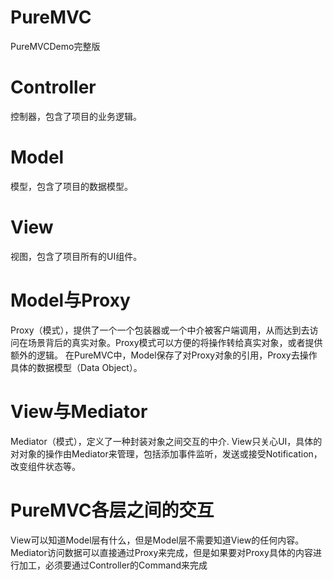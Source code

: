 # PureMVC
PureMVCDemo完整版
# Controller
控制器，包含了项目的业务逻辑。
# Model
模型，包含了项目的数据模型。
# View
视图，包含了项目所有的UI组件。
# Model与Proxy
Proxy（模式），提供了一个一个包装器或一个中介被客户端调用，从而达到去访问在场景背后的真实对象。Proxy模式可以方便的将操作转给真实对象，或者提供额外的逻辑。
在PureMVC中，Model保存了对Proxy对象的引用，Proxy去操作具体的数据模型（Data Object）。
# View与Mediator
Mediator（模式），定义了一种封装对象之间交互的中介. View只关心UI，具体的对对象的操作由Mediator来管理，包括添加事件监听，发送或接受Notification，改变组件状态等。
# PureMVC各层之间的交互
View可以知道Model层有什么，但是Model层不需要知道View的任何内容。Mediator访问数据可以直接通过Proxy来完成，但是如果要对Proxy具体的内容进行加工，必须要通过Controller的Command来完成


